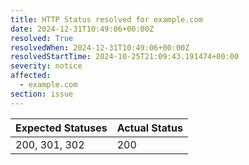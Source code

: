 ```yaml
---
title: HTTP Status resolved for example.com
date: 2024-12-31T10:49:06+00:00Z
resolved: True
resolvedWhen: 2024-12-31T10:49:06+00:00Z
resolvedStartTime: 2024-10-25T21:09:43.191474+00:00
severity: notice
affected:
  - example.com
section: issue
---
```


| Expected Statuses | Actual Status  |
|-------------------|----------------|
| 200, 301, 302 | 200 |
